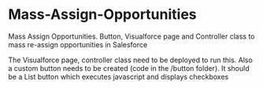 Mass-Assign-Opportunities
=========================

Mass Assign Opportunities. Button, Visualforce page and Controller class to mass re-assign opportunities in Salesforce

The Visualforce page, controller class need to be deployed to run this.
Also a custom button needs to be created (code in the /button folder).
It should be a List button which executes javascript and displays checkboxes